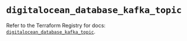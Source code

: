 # `digitalocean_database_kafka_topic`

Refer to the Terraform Registry for docs: [`digitalocean_database_kafka_topic`](https://registry.terraform.io/providers/digitalocean/digitalocean/2.57.0/docs/resources/database_kafka_topic).
